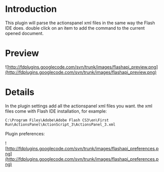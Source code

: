 # Introduction #

This plugin will parse the actionspanel xml files in the same way the Flash IDE does. double click on an item to add the command to the current opened document.

# Preview #

![http://fdplugins.googlecode.com/svn/trunk/images/flashapi_preview.png](http://fdplugins.googlecode.com/svn/trunk/images/flashapi_preview.png)


# Details #

In the plugin settings add all the actionspanel xml files you want. the xml files come with Flash IDE installation, for example:
```
C:\Program Files\Adobe\Adobe Flash CS3\en\First Run\ActionsPanel\ActionScript_3\ActionsPanel_3.xml
```


Plugin preferences:

![http://fdplugins.googlecode.com/svn/trunk/images/flashapi_preferences.png](http://fdplugins.googlecode.com/svn/trunk/images/flashapi_preferences.png)

